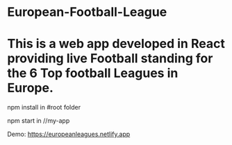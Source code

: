 # European-Football-League

#   This is a web app developed in React providing live Football standing for the 6 Top football Leagues in Europe.


npm install in #root folder 

npm start in //my-app

Demo: https://europeanleagues.netlify.app
